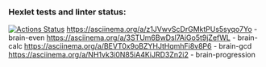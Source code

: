 ### Hexlet tests and linter status:
[![Actions Status](https://github.com/megiazavr/python-project-49/actions/workflows/hexlet-check.yml/badge.svg)](https://github.com/megiazavr/python-project-49/actions)
https://asciinema.org/a/z1JVwvScDrGMktPUs5syqo7Yo - brain-even
https://asciinema.org/a/3STUm6BwDsl7AiGo5t9jZefWL - brain-calc
https://asciinema.org/a/BEVT0x9oBZYHJtHqmhFi8v8P6 - brain-gcd
https://asciinema.org/a/NH1vk3i0N85iA4KiJRD3Zn2i2 - brain-progression
